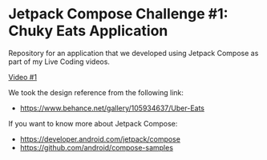 # Jetpack Compose Challenge #1: Chuky Eats Application

Repository for an application that we developed using Jetpack Compose as part of my Live Coding videos.

[Video #1](https://youtu.be/HAn_9aoQOvk)

We took the design reference from the following link: 
- https://www.behance.net/gallery/105934637/Uber-Eats





If you want to know more about Jetpack Compose:
- https://developer.android.com/jetpack/compose
- https://github.com/android/compose-samples
